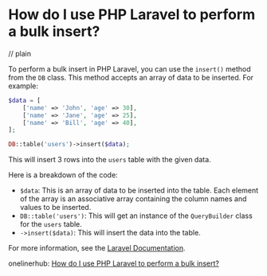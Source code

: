 # How do I use PHP Laravel to perform a bulk insert?
// plain

To perform a bulk insert in PHP Laravel, you can use the `insert()` method from the `DB` class. This method accepts an array of data to be inserted. For example:

```php
$data = [
    ['name' => 'John', 'age' => 30],
    ['name' => 'Jane', 'age' => 25],
    ['name' => 'Bill', 'age' => 40],
];

DB::table('users')->insert($data);
```

This will insert 3 rows into the `users` table with the given data.

Here is a breakdown of the code:

- `$data`: This is an array of data to be inserted into the table. Each element of the array is an associative array containing the column names and values to be inserted.
- `DB::table('users')`: This will get an instance of the `QueryBuilder` class for the `users` table.
- `->insert($data)`: This will insert the data into the table.

For more information, see the [Laravel Documentation](https://laravel.com/docs/5.8/queries#inserts).

onelinerhub: [How do I use PHP Laravel to perform a bulk insert?](https://onelinerhub.com/php-laravel/how-do-i-use-php-laravel-to-perform-a-bulk-insert)